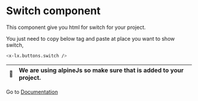 # Switch component
This component give you html for switch for your project.


You just need to copy below tag and paste at place you want to show switch,

```bash
<x-lx.buttons.switch />
```

| :memo:        | We are using alpineJs so make sure that is added to your project.       |
|---------------|:------------------------|

Go to [Documentation](../README.md)